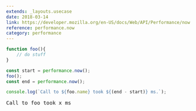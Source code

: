 ```yaml
---
extends: _layouts.usecase
date: 2018-03-14
link: https://developer.mozilla.org/en-US/docs/Web/API/Performance/now
reference: performance.now
category: performance
---
```



```javascript
function foo(){
    // do stuff
}

const start = performance.now();
foo();
const end = performance.now();

console.log(`Call to ${foo.name} took ${(end - start)} ms.`);
```

<pre class="output">Call to foo took x ms</pre>
